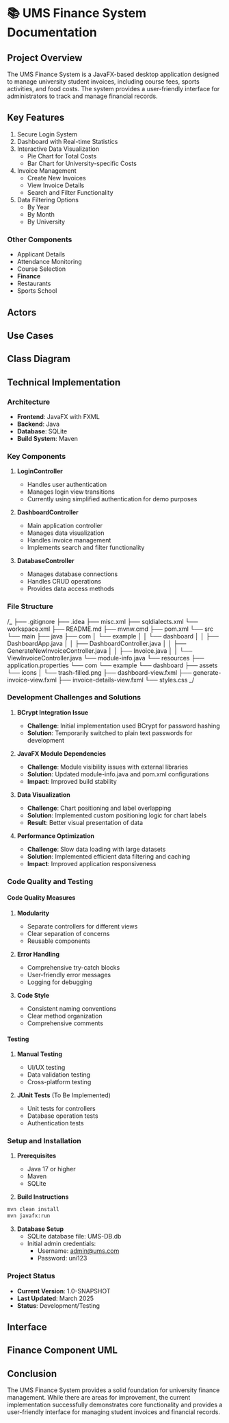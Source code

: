 # 📚 UMS Finance System Documentation

## Project Overview

The UMS Finance System is a JavaFX-based desktop application designed to manage university student invoices, including course fees, sports activities, and food costs. The system provides a user-friendly interface for administrators to track and manage financial records.

## Key Features

1. Secure Login System
2. Dashboard with Real-time Statistics
3. Interactive Data Visualization
   - Pie Chart for Total Costs
   - Bar Chart for University-specific Costs
4. Invoice Management
   - Create New Invoices
   - View Invoice Details
   - Search and Filter Functionality
5. Data Filtering Options
   - By Year
   - By Month
   - By University

### Other Components

- Applicant Details
- Attendance Monitoring
- Course Selection
- **Finance**
- Restaurants
- Sports School

## Actors

## Use Cases

## Class Diagram

## Technical Implementation

### Architecture

- **Frontend**: JavaFX with FXML
- **Backend**: Java
- **Database**: SQLite
- **Build System**: Maven

### Key Components

1. **LoginController**

   - Handles user authentication
   - Manages login view transitions
   - Currently using simplified authentication for demo purposes

2. **DashboardController**

   - Main application controller
   - Manages data visualization
   - Handles invoice management
   - Implements search and filter functionality

3. **DatabaseController**
   - Manages database connections
   - Handles CRUD operations
   - Provides data access methods

### File Structure

/_
├── .gitignore
├── .idea
├── misc.xml
├── sqldialects.xml
└── workspace.xml
├── README.md
├── mvnw.cmd
├── pom.xml
└── src
└── main
├── java
├── com
│ └── example
│ │ └── dashboard
│ │ ├── DashboardApp.java
│ │ ├── DashboardController.java
│ │ ├── GenerateNewInvoiceController.java
│ │ ├── Invoice.java
│ │ └── ViewInvoiceController.java
└── module-info.java
└── resources
├── application.properties
└── com
└── example
└── dashboard
├── assets
└── icons
│ └── trash-filled.png
├── dashboard-view.fxml
├── generate-invoice-view.fxml
├── invoice-details-view.fxml
└── styles.css
_/

### Development Challenges and Solutions

1. **BCrypt Integration Issue**

   - **Challenge**: Initial implementation used BCrypt for password hashing
   - **Solution**: Temporarily switched to plain text passwords for development

2. **JavaFX Module Dependencies**

   - **Challenge**: Module visibility issues with external libraries
   - **Solution**: Updated module-info.java and pom.xml configurations
   - **Impact**: Improved build stability

3. **Data Visualization**

   - **Challenge**: Chart positioning and label overlapping
   - **Solution**: Implemented custom positioning logic for chart labels
   - **Result**: Better visual presentation of data

4. **Performance Optimization**
   - **Challenge**: Slow data loading with large datasets
   - **Solution**: Implemented efficient data filtering and caching
   - **Impact**: Improved application responsiveness

### Code Quality and Testing

#### Code Quality Measures

1. **Modularity**

   - Separate controllers for different views
   - Clear separation of concerns
   - Reusable components

2. **Error Handling**

   - Comprehensive try-catch blocks
   - User-friendly error messages
   - Logging for debugging

3. **Code Style**
   - Consistent naming conventions
   - Clear method organization
   - Comprehensive comments

#### Testing

1. **Manual Testing**

   - UI/UX testing
   - Data validation testing
   - Cross-platform testing

2. **JUnit Tests** (To Be Implemented)
   - Unit tests for controllers
   - Database operation tests
   - Authentication tests

### Setup and Installation

1. **Prerequisites**

   - Java 17 or higher
   - Maven
   - SQLite

2. **Build Instructions**

```bash
mvn clean install
mvn javafx:run
```

3. **Database Setup**
   - SQLite database file: UMS-DB.db
   - Initial admin credentials:
     - Username: admin@ums.com
     - Password: uni123

### Project Status

- **Current Version**: 1.0-SNAPSHOT
- **Last Updated**: March 2025
- **Status**: Development/Testing

## Interface

## Finance Component UML

## Conclusion

The UMS Finance System provides a solid foundation for university finance management. While there are areas for improvement, the current implementation successfully demonstrates core functionality and provides a user-friendly interface for managing student invoices and financial records.
